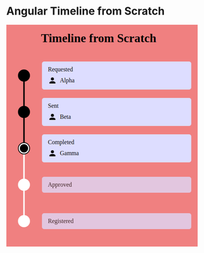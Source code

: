 # Angular Timeline from Scratch

<div>
<img align="center" alt="preview" src="https://github.com/Andrew-Cardoso/angular-timeline/blob/main/preview/timeline.png" width="511" height="585" />
</div>
